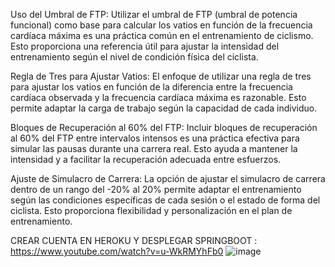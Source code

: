 Uso del Umbral de FTP: Utilizar el umbral de FTP (umbral de potencia funcional) como base para calcular los vatios en función de la frecuencia cardíaca máxima es una práctica común en el entrenamiento de ciclismo. Esto proporciona una referencia útil para ajustar la intensidad del entrenamiento según el nivel de condición física del ciclista.

Regla de Tres para Ajustar Vatios: El enfoque de utilizar una regla de tres para ajustar los vatios en función de la diferencia entre la frecuencia cardíaca observada y la frecuencia cardíaca máxima es razonable. Esto permite adaptar la carga de trabajo según la capacidad de cada individuo.

Bloques de Recuperación al 60% del FTP: Incluir bloques de recuperación al 60% del FTP entre intervalos intensos es una práctica efectiva para simular las pausas durante una carrera real. Esto ayuda a mantener la intensidad y a facilitar la recuperación adecuada entre esfuerzos.

Ajuste de Simulacro de Carrera: La opción de ajustar el simulacro de carrera dentro de un rango del -20% al 20% permite adaptar el entrenamiento según las condiciones específicas de cada sesión o el estado de forma del ciclista. Esto proporciona flexibilidad y personalización en el plan de entrenamiento.

CREAR CUENTA EN HEROKU Y DESPLEGAR SPRINGBOOT : 
https://www.youtube.com/watch?v=u-WkRMYhFb0
![image](https://github.com/endikapradera/RaceFTP/assets/72379157/388ac4b4-9507-4ba1-ba0c-e768f5be0e00)
